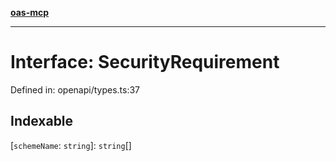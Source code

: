 [**oas-mcp**](../README.md)

***

# Interface: SecurityRequirement

Defined in: openapi/types.ts:37

## Indexable

\[`schemeName`: `string`\]: `string`[]
